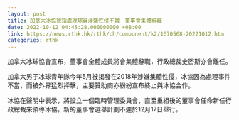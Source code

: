 ```yaml
---
layout: post
title: 加拿大冰協被指處理球員涉嫌性侵不當　董事會集體辭職
date: 2022-10-12 04:45:28.000000000 +08:00
link: https://news.rthk.hk/rthk/ch/component/k2/1670568-20221012.htm
categories: rthk
---
```


加拿大冰球協會宣布，董事會全體成員將會集體辭職，行政總裁史密斯亦會離任。

加拿大男子冰球青年隊今年5月被揭發在2018年涉嫌集體性侵，冰協因為處理事件不當，而被外界猛烈抨擊，主要贊助商亦紛紛宣布終止與冰協合作。

冰協在聲明中表示，將設立一個臨時管理委員會，直至重組後的董事會任命新任行政總裁來領導冰協，新的董事會選舉計劃不遲於12月17日舉行。
